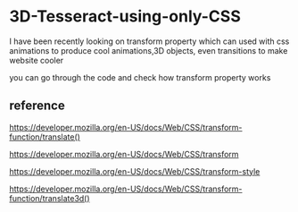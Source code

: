 # 3D-Tesseract-using-only-CSS
I have been recently looking on transform property which can used with css animations to produce cool animations,3D objects, even transitions to make website cooler

you can go through the code and check how transform property works 

## reference

https://developer.mozilla.org/en-US/docs/Web/CSS/transform-function/translate()

https://developer.mozilla.org/en-US/docs/Web/CSS/transform

https://developer.mozilla.org/en-US/docs/Web/CSS/transform-style

https://developer.mozilla.org/en-US/docs/Web/CSS/transform-function/translate3d()
